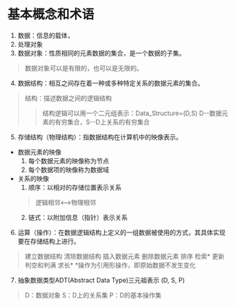 # 基本概念和术语
1. 数据：信息的载体，
2. 处理对象
3. 数据对象：性质相同的元素数据的集合，是一个数据的子集。
> 数据对象可以是有限的，也可以是无限的。
4. 数据结构：相互之间存在着一种或多种特定关系的数据元素的集合。
> 结构：描述数据之间的逻辑结构
>> 结构逻辑可以用一个二元组表示：Data_Structure=(D,S)
>> D--数据元素的有穷集合，S--D上关系的有穷集合
5. 存储结构（物理结构）：指数据结构在计算机中的映像表示。
* 数据元素的映像
  1. 每个数据元素的映像称为节点
  2. 每个数据项的映像称为数据域
* 关系的映像
  1. 顺序：以相对的存储位置表示关系 
  > 逻辑相邻<-->物理相邻
  2. 链式：以附加信息（指针）表示关系
6. 运算（操作）：在数据逻辑结构上定义的一组数据被使用的方式，其具体实现要在存储结构上进行。
> 建立数据结构
  清除数据结构
  插入数据元素
  删除数据元素
  排序
  检索*
  更新
  判空和判满
  求长*
> *操作为引用形操作，即原始数据不发生变化

7. 抽象数据类型ADT(Abstract Data Type)三元祖表示 (D, S, P)
> D：数据对象
> S：D上的关系集
> P：D的基本操作集